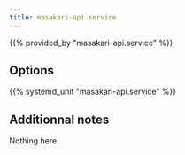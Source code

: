 ```yaml
---
title: masakari-api.service
---
```


{{% provided_by "masakari-api.service" %}}

## Options

{{% systemd_unit "masakari-api.service" %}}

## Additionnal notes

Nothing here.